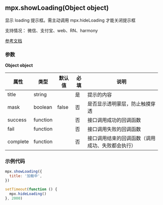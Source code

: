 ## mpx.showLoading(Object object)

显示 loading 提示框。需主动调用 mpx.hideLoading 才能关闭提示框

支持情况： 微信、支付宝、web、RN、harmony

[参考文档](https://developers.weixin.qq.com/miniprogram/dev/api/ui/interaction/wx.showLoading.html)

### 参数
**Object object**

| 属性     | 类型     | 默认值 | 必填 | 说明                                   |
|----------|----------|--------|------|----------------------------------------|
| title    | string   |        | 是   | 提示的内容                             |
| mask     | boolean  | false  | 否   | 是否显示透明蒙层，防止触摸穿透         |
| success  | function |        | 否   | 接口调用成功的回调函数                 |
| fail     | function |        | 否   | 接口调用失败的回调函数                 |
| complete | function |        | 否   | 接口调用结束的回调函数（调用成功、失败都会执行） |


### 示例代码

```js
mpx.showLoading({
  title: '加载中',
})

setTimeout(function () {
  mpx.hideLoading()
}, 2000)
```
